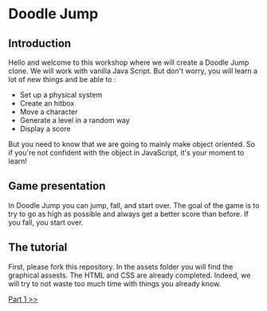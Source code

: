 # Doodle Jump

## Introduction

Hello and welcome to this workshop where we will create a Doodle Jump clone. We will work with vanilla Java Script. But don't worry, you will learn a lot of new things and be able to :

- Set up a physical system
- Create an hitbox
- Move a character
- Generate a level in a random way
- Display a score

But you need to know that we are going to mainly make object oriented. So if you're not confident with the object in JavaScript, it's your moment to learn!  

## Game presentation

In Doodle Jump you can jump, fall, and start over. The goal of the game is to try to go as high as possible and always get a better score than before. If you fall, you start over.

## The tutorial

First, please fork this repository. In the assets folder you will find the graphical assests. The HTML and CSS are already completed. Indeed, we will try to not waste too much time with things you already know.

[Part 1 >>](./part_1.md)
